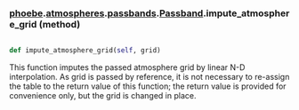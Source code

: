 ### [phoebe](phoebe.md).[atmospheres](phoebe.atmospheres.md).[passbands](phoebe.atmospheres.passbands.md).[Passband](phoebe.atmospheres.passbands.Passband.md).impute_atmosphere_grid (method)


```py

def impute_atmosphere_grid(self, grid)

```



This function imputes the passed atmosphere grid by linear N-D interpolation.
As grid is passed by reference, it is not necessary to re-assign the table to
the return value of this function; the return value is provided for convenience
only, but the grid is changed in place.

